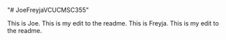 "# JoeFreyjaVCUCMSC355" 

This is Joe. This is my edit to the readme.
This is Freyja. This is my edit to the readme.
